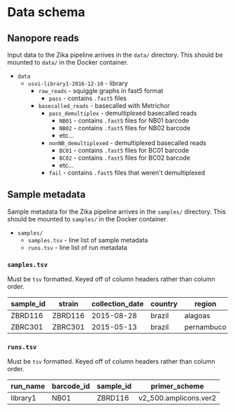 # Data schema

## Nanopore reads

Input data to the Zika pipeline arrives in the `data/` directory. This should be mounted to `data/` in the Docker container.

  - `data`
    - `usvi-library1-2016-12-10` - library
      - `raw_reads` - squiggle graphs in fast5 format
        - `pass` - contains `.fast5` files
      - `basecalled_reads` - basecalled with Metrichor
        - `pass_demultiplex` - demultiplexed basecalled reads
          - `NB01` - contains `.fast5` files for NB01 barcode
          - `NB02` - contains `.fast5` files for NB02 barcode
          - etc...
        - `nonNB_demultiplexed` - demultiplexed basecalled reads
          - `BC01` - contains `.fast5` files for BC01 barcode
          - `BC02` - contains `.fast5` files for BC02 barcode
          - etc...        
        - `fail` - contains `.fast5` files that weren't demultiplexed

## Sample metadata

Sample metadata for the Zika pipeline arrives in the `samples/` directory. This should be mounted to `samples/` in the Docker container.

  - `samples/`
    - `samples.tsv` - line list of sample metadata
    - `runs.tsv` - line list of run metadata

### `samples.tsv`

Must be `tsv` formatted. Keyed off of column headers rather than column order.

sample_id | strain  | collection_date | country | region     | location
--------- | ------- | --------------- | ------- | ---------- | ---------
ZBRD116   | ZBRD116 | 2015-08-28      | brazil  | alagoas    | arapiraca
ZBRC301   | ZBRC301 | 2015-05-13      | brazil  | pernambuco | paulista

### `runs.tsv`

Must be `tsv` formatted. Keyed off of column headers rather than column order.

run_name | barcode_id | sample_id | primer_scheme
-------- | ---------- | --------- | -------------
library1 | NB01       | ZBRD116   | v2_500.amplicons.ver2
